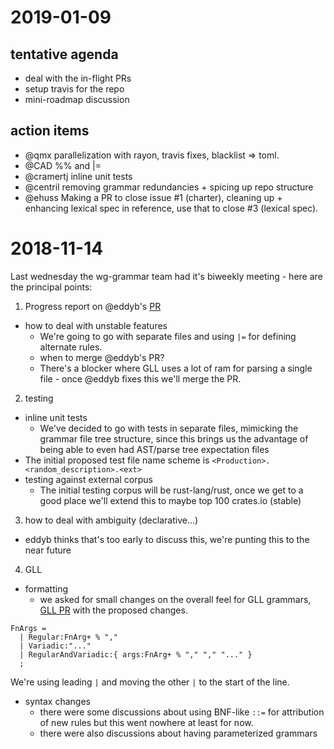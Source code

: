 # 2019-01-09

## tentative agenda

- deal with the in-flight PRs
- setup travis for the repo
- mini-roadmap discussion

## action items

- @qmx parallelization with rayon, travis fixes, blacklist => toml.
- @CAD %% and |=
- @cramertj  inline unit tests
- @centril  removing grammar redundancies + spicing up repo structure
- @ehuss  Making a PR to close issue #1 (charter), cleaning up + enhancing lexical spec in reference, use that to close #3 (lexical spec).

# 2018-11-14

Last wednesday the wg-grammar team had it's biweekly meeting - here are the principal points:

1. Progress report on @eddyb's [PR](https://github.com/rust-lang-nursery/wg-grammar/pull/13)
  - how to deal with unstable features
    - We're going to go with separate files and using `|=` for defining alternate rules.
    - when to merge @eddyb's PR?
    - There's a blocker where GLL uses a lot of ram for parsing a single file - once @eddyb fixes this we'll merge the PR.
2. testing
  - inline unit tests
    - We've decided to go with tests in separate files, mimicking the grammar file tree structure, since this brings us the advantage of being able to even had AST/parse tree expectation files
  - The initial proposed test file name scheme is `<Production>.<random_description>.<ext>`
  - testing against external corpus
     - The initial testing corpus will be rust-lang/rust, once we get to a good place we'll extend this to maybe top 100 crates.io (stable)
3. how to deal with ambiguity (declarative...)
  - eddyb thinks that's too early to discuss this, we're punting this to the near future
4. GLL
  - formatting
    - we asked for small changes on the overall feel for GLL grammars, [GLL PR](https://github.com/lykenware/gll/pull/74) with the proposed changes.

```
FnArgs =
  | Regular:FnArg+ % ","
  | Variadic:"..."
  | RegularAndVariadic:{ args:FnArg+ % "," "," "..." }
  ;
```

We're using leading `|` and moving the other `|` to the start of the line.
  - syntax changes
    - there were some discussions about using BNF-like `::=` for attribution of new rules but this went nowhere at least for now.
    - there were also discussions about having parameterized grammars

